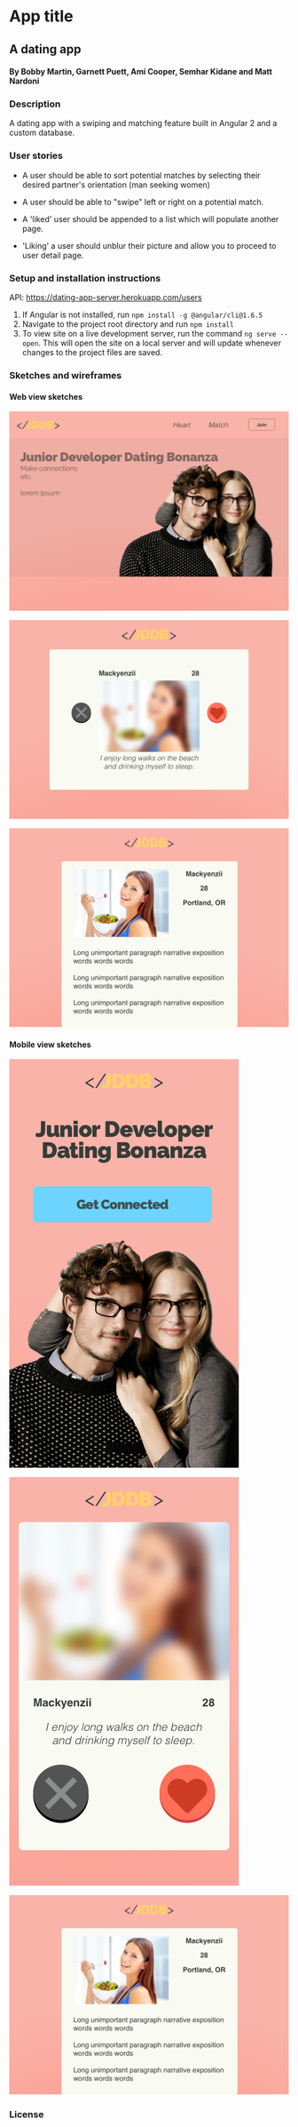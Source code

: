 # App title
## A dating app
####  By Bobby Martin, Garnett Puett, Ami Cooper, Semhar Kidane and Matt Nardoni

### Description
A dating app with a swiping and matching feature built in Angular 2 and a custom database.

### User stories
* A user should be able to sort potential matches by selecting their desired partner's orientation (man seeking women)
* A user should be able to "swipe" left or right on a potential match.

* A 'liked' user should be appended to a list which will populate another page.

* 'Liking' a user should unblur their picture and allow you to proceed to user detail page.

### Setup and installation instructions
API: https://dating-app-server.herokuapp.com/users

  1. If Angular is not installed, run `npm install -g @angular/cli@1.6.5`
  2. Navigate to the project root directory and run `npm install`
  3. To view site on a live development server, run the command `ng serve --open`. This will open the site on a local server and will update whenever changes to the project files are saved.

### Sketches and wireframes
#### Web view sketches
  ![Web-view homepage](./src/assets/splash.png)

  ![Web-view match browse](./src/assets/swipe.png)

  ![Web-view user detail page](./src/assets/user-detail.png)

#### Mobile view sketches
  ![Mobile view splash](./src/assets/mobile-splash.png)

  ![Mobile view match browse](./src/assets/mobile-swipe.png)

  ![Mobile view user detail](./src/assets/user-detail.png)
### License

